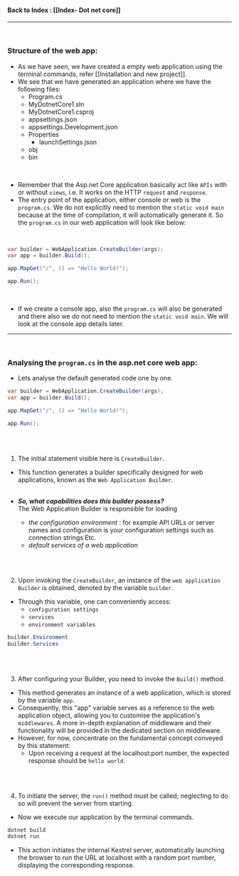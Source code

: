 
#### Back to Index : [[Index- Dot net core]]

---

<br>

### **Structure of the web app**:

- As we have seen, we have created a empty web application using the terminal commands, refer [[Installation and new project]].
- We see that we have generated an application where we have the following files:
	- Program.cs
	- MyDotnetCore1.sln
	- MyDotnetCore1.csproj
	- appsettings.json
	- appsettings.Development.json
	- Properties
		- launchSettings.json
	- obj
	- bin

<br>

- Remember that the Asp.net Core application basically act like `APIs` with or without `views`, i.e. It works on the HTTP `request` and `response`.
- The entry point of the application, either console or web is the `program.cs`. We do not explicitly need to mention the `static void main` because at the time of compilation, it will automatically generate it. So the `program.cs` in our web application will look like below:
<br>

```cs
var builder = WebApplication.CreateBuilder(args);
var app = builder.Build();

app.MapGet("/", () => "Hello World!");

app.Run();
```


<br>

- If we create a console app, also the `program.cs` will also be generated and there also we do not need to mention the `static void main`. We will look at the console app details later.


---

<br>

### **Analysing the `program.cs` in the asp.net core web app**:

- Lets analyse the default generated code one by one.

```cs
var builder = WebApplication.CreateBuilder(args);
var app = builder.Build();

app.MapGet("/", () => "Hello World!");

app.Run();
```

<br><br>


1) The initial statement visible here is `CreateBuilder`. 
- This function generates a builder specifically designed for web applications, known as the `Web Application Builder`. 
<br><br>

- ***So, what capabilities does this builder possess?*** <br>
	The Web Application Builder is responsible for loading 
	- _the configuration environment_  : for example API URLs or server names and configuration is your configuration settings such as connection strings Etc.
	- _default services of a web application_ 

<br><br>

2) Upon invoking the `CreateBuilder`, an instance of the `web application Builder` is obtained, denoted by the variable `builder`. 
- Through this variable, one can conveniently access: 
	- `configuration settings`
	- `services` 
	- `environment variables`

```cs
builder.Environment
builder.Services
```


<br><br>

3) After configuring your Builder, you need to invoke the `Build()` method. 

- This method generates an instance of a web application, which is stored by the variable `app`. 
- Consequently, this "app" variable serves as a reference to the web application object, allowing you to customise the application's `middlewares`. 
	A more in-depth explanation of middleware and their functionality will be provided in the dedicated section on middleware. 
- However, for now, concentrate on the fundamental concept conveyed by this statement: 
	- Upon receiving a request at the localhost:port number, the expected response should be `hello world`. 

<br><br>

4) To initiate the server, the `run()` method must be called; neglecting to do so will prevent the server from starting. 
- Now we execute our application by the terminal commands.
```cmd
dotnet build
dotnet run
```

- This action initiates the internal Kestrel server, automatically launching the browser to run the URL at localhost with a random port number, displaying the corresponding response.